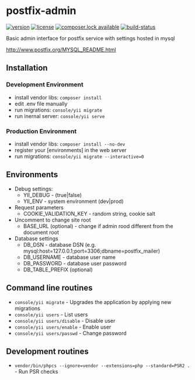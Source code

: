 # postfix-admin

[![version][release-badge]][release]
[![license][license-badge]][license]
[![composer.lock available][composer-lock-badge]][packagist]
[![build-status][travis-build-badge]][travis-history]

Basic admin interface for postfix service with settings hosted in mysql

http://www.postfix.org/MYSQL_README.html

## Installation

### Development Environment

* install vendor libs: `composer install`
* edit .env file manually
* run migrations: `console/yii migrate`
* run inernal server: `console/yii serve`

### Production Environment

* install vendor libs: `composer install --no-dev`
* register your [environments] in the web server
* run migrations: `console/yii migrate --interactive=0`


## Environments
* Debug settings:
  * YII_DEBUG - (true|false)
  * YII_ENV - system environment (dev|prod)
* Request parameters
  * COOKIE_VALIDATION_KEY - random string, cookie salt
* Uncomment to change site root
  * BASE_URL (optional) - change if admin rood different from the document root
* Database settings
  * DB_DSN - database DSN (e.g. mysql:host=127.0.0.1;port=3306;dbname=postfix_mailer)
  * DB_USERNAME - database user name
  * DB_PASSWORD - database user password
  * DB_TABLE_PREFIX (optional)


## Command line routines

* `console/yii migrate` - Upgrades the application by applying new migrations
* `console/yii users` - List users
* `console/yii users/disable` - Disable user
* `console/yii users/enable` - Enable user
* `console/yii users/passwd` - Change password

## Development routines
* `vendor/bin/phpcs --ignore=vendor --extensions=php --standard=PSR2 .` - Run PSR checks


[release]: https://github.com/svyatoslav-kubakh/postfix-admin/releases
[release-badge]: https://img.shields.io/github/release/svyatoslav-kubakh/postfix-admin.svg
[license]: ./LICENSE
[license-badge]: https://img.shields.io/badge/license-BSD%202--Clause-lightgrey.svg
[packagist]: https://packagist.org/packages/ksar/postfix-admin
[composer-lock-badge]: https://poser.pugx.org/ksar/postfix-admin/composerlock
[travis-history]: https://travis-ci.org/svyatoslav-kubakh/postfix-admin.svg?branch=master
[travis-build-badge]: https://travis-ci.org/svyatoslav-kubakh/postfix-admin.svg?branch=master
